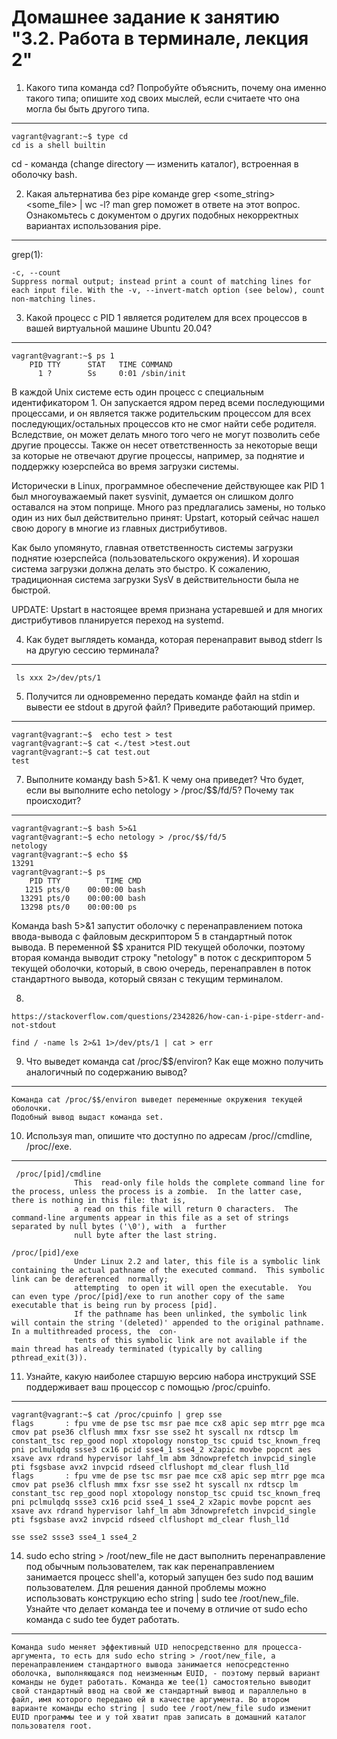 Домашнее задание к занятию "3.2. Работа в терминале, лекция 2"
========================

1. Какого типа команда cd? Попробуйте объяснить, почему она именно такого типа; опишите ход своих мыслей, если считаете что она могла бы быть другого типа.
-------------------------
```
vagrant@vagrant:~$ type cd
cd is a shell builtin
```
cd - команда (change directory — изменить каталог), встроенная в оболочку bash. 

2. Какая альтернатива без pipe команде grep <some_string> <some_file> | wc -l? man grep поможет в ответе на этот вопрос. Ознакомьтесь с документом о других подобных некорректных вариантах использования pipe.
-------------------------
grep(1):
```
-c, --count
Suppress normal output; instead print a count of matching lines for each input file. With the -v, --invert-match option (see below), count non-matching lines.
```

3. Какой процесс с PID 1 является родителем для всех процессов в вашей виртуальной машине Ubuntu 20.04?
-------------------------
```
vagrant@vagrant:~$ ps 1
    PID TTY      STAT   TIME COMMAND
      1 ?        Ss     0:01 /sbin/init
```
В каждой Unix системе есть один процесс с специальным идентификатором 1. Он запускается ядром перед всеми последующими процессами, и он является также родительским процессом для всех последующих/остальных процессов кто не смог найти себе родителя. Вследствие, он может делать много того чего не могут позволить себе другие процессы. Также он несет ответственность за некоторые вещи за которые не отвечают другие процессы, например, за поднятие и поддержку юзерспейса во время загрузки системы.

Исторически в Linux, программное обеспечение действующее как PID 1 был многоуважаемый пакет sysvinit, думается он слишком долго оставался на этом поприще. Много раз предлагались замены, но только один из них был действительно принят: Upstart, который сейчас нашел свою дорогу в многие из главных дистрибутивов.

Как было упомянуто, главная ответственность системы загрузки поднятие юзерспейса (пользовательского окружения). И хорошая система загрузки должна делать это быстро. К сожалению, традиционная система загрузки SysV в действительности была не быстрой.


UPDATE: Upstart в настоящее время признана устаревшей и для многих дистрибутивов планируется переход на systemd.

4. Как будет выглядеть команда, которая перенаправит вывод stderr ls на другую сессию терминала?
-------------------------
```
 ls xxx 2>/dev/pts/1
```

5. Получится ли одновременно передать команде файл на stdin и вывести ее stdout в другой файл? Приведите работающий пример.
-------------------------
```
vagrant@vagrant:~$  echo test > test
vagrant@vagrant:~$ cat <./test >test.out
vagrant@vagrant:~$ cat test.out
test

```

7. Выполните команду bash 5>&1. К чему она приведет? Что будет, если вы выполните echo netology > /proc/$$/fd/5? Почему так происходит?
-------------------------
```
vagrant@vagrant:~$ bash 5>&1
vagrant@vagrant:~$ echo netology > /proc/$$/fd/5
netology
vagrant@vagrant:~$ echo $$
13291
vagrant@vagrant:~$ ps
    PID TTY          TIME CMD
   1215 pts/0    00:00:00 bash
  13291 pts/0    00:00:00 bash
  13298 pts/0    00:00:00 ps
```

Команда bash 5>&1 запустит оболочку с перенаправлением потока ввода-вывода с файловым дескриптором 5 в стандартный поток вывода. В переменной $$ хранится PID текущей оболочки, поэтому вторая команда выводит строку "netology" в поток с дескриптором 5 текущей оболочки, который, в свою очередь, перенаправлен в поток стандартного вывода, который связан с текущим терминалом.

8. 
```
https://stackoverflow.com/questions/2342826/how-can-i-pipe-stderr-and-not-stdout

find / -name ls 2>&1 1>/dev/pts/1 | cat > err
```
9. Что выведет команда cat /proc/$$/environ? Как еще можно получить аналогичный по содержанию вывод?
-------------------------
```
Команда cat /proc/$$/environ выведет переменные окружения текущей оболочки. 
Подобный вывод выдаст команда set.
```

10. Используя man, опишите что доступно по адресам /proc/<PID>/cmdline, /proc/<PID>/exe.
-------------------------
```
 /proc/[pid]/cmdline
              This  read-only file holds the complete command line for the process, unless the process is a zombie.  In the latter case, there is nothing in this file: that is,
              a read on this file will return 0 characters.  The command-line arguments appear in this file as a set of strings separated by null bytes ('\0'), with  a  further
              null byte after the last string.

/proc/[pid]/exe
              Under Linux 2.2 and later, this file is a symbolic link containing the actual pathname of the executed command.  This symbolic link can be dereferenced  normally;
              attempting  to open it will open the executable.  You can even type /proc/[pid]/exe to run another copy of the same executable that is being run by process [pid].
              If the pathname has been unlinked, the symbolic link will contain the string '(deleted)' appended to the original pathname.  In a multithreaded process, the  con‐
              tents of this symbolic link are not available if the main thread has already terminated (typically by calling pthread_exit(3)).
```

11. Узнайте, какую наиболее старшую версию набора инструкций SSE поддерживает ваш процессор с помощью /proc/cpuinfo.
-------------------------
```
vagrant@vagrant:~$ cat /proc/cpuinfo | grep sse
flags		: fpu vme de pse tsc msr pae mce cx8 apic sep mtrr pge mca cmov pat pse36 clflush mmx fxsr sse sse2 ht syscall nx rdtscp lm constant_tsc rep_good nopl xtopology nonstop_tsc cpuid tsc_known_freq pni pclmulqdq ssse3 cx16 pcid sse4_1 sse4_2 x2apic movbe popcnt aes xsave avx rdrand hypervisor lahf_lm abm 3dnowprefetch invpcid_single pti fsgsbase avx2 invpcid rdseed clflushopt md_clear flush_l1d
flags		: fpu vme de pse tsc msr pae mce cx8 apic sep mtrr pge mca cmov pat pse36 clflush mmx fxsr sse sse2 ht syscall nx rdtscp lm constant_tsc rep_good nopl xtopology nonstop_tsc cpuid tsc_known_freq pni pclmulqdq ssse3 cx16 pcid sse4_1 sse4_2 x2apic movbe popcnt aes xsave avx rdrand hypervisor lahf_lm abm 3dnowprefetch invpcid_single pti fsgsbase avx2 invpcid rdseed clflushopt md_clear flush_l1d
```

```
sse sse2 ssse3 sse4_1 sse4_2
```
14. sudo echo string > /root/new_file не даст выполнить перенаправление под обычным пользователем, так как перенаправлением занимается процесс shell'а, который запущен без sudo под вашим пользователем. Для решения данной проблемы можно использовать конструкцию echo string | sudo tee /root/new_file. Узнайте что делает команда tee и почему в отличие от sudo echo команда с sudo tee будет работать.
-------------------------
```
Команда sudo меняет эффективный UID непосредственно для процесса-аргумента, то есть для sudo echo string > /root/new_file, а перенаправлением стандартного вывода занимается непосредстенно оболочка, выполняющаяся под неизменным EUID, - поэтому первый вариант команды не будет работать. Команда же tee(1) самостоятельно выводит свой стандартный ввод на свой же стандартный вывод и параллельно в файл, имя которого передано ей в качестве аргумента. Во втором варианте команды echo string | sudo tee /root/new_file sudo изменит EUID программы tee и у той хватит прав записать в домашний каталог пользователя root.
```
